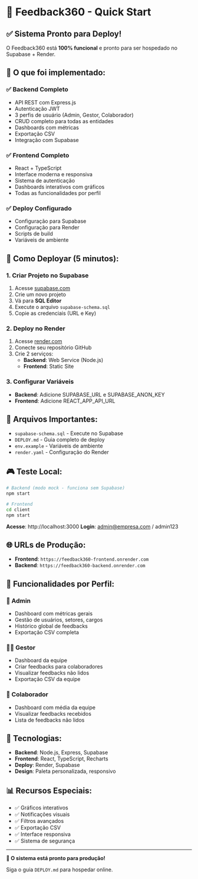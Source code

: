 # 🚀 Feedback360 - Quick Start

## ✅ Sistema Pronto para Deploy!

O Feedback360 está **100% funcional** e pronto para ser hospedado no Supabase + Render.

## 🎯 O que foi implementado:

### ✅ Backend Completo
- API REST com Express.js
- Autenticação JWT
- 3 perfis de usuário (Admin, Gestor, Colaborador)
- CRUD completo para todas as entidades
- Dashboards com métricas
- Exportação CSV
- Integração com Supabase

### ✅ Frontend Completo
- React + TypeScript
- Interface moderna e responsiva
- Sistema de autenticação
- Dashboards interativos com gráficos
- Todas as funcionalidades por perfil

### ✅ Deploy Configurado
- Configuração para Supabase
- Configuração para Render
- Scripts de build
- Variáveis de ambiente

## 🚀 Como Deployar (5 minutos):

### 1. **Criar Projeto no Supabase**
1. Acesse [supabase.com](https://supabase.com)
2. Crie um novo projeto
3. Vá para **SQL Editor**
4. Execute o arquivo `supabase-schema.sql`
5. Copie as credenciais (URL e Key)

### 2. **Deploy no Render**
1. Acesse [render.com](https://render.com)
2. Conecte seu repositório GitHub
3. Crie 2 serviços:
   - **Backend**: Web Service (Node.js)
   - **Frontend**: Static Site

### 3. **Configurar Variáveis**
- **Backend**: Adicione SUPABASE_URL e SUPABASE_ANON_KEY
- **Frontend**: Adicione REACT_APP_API_URL

## 📁 Arquivos Importantes:

- `supabase-schema.sql` - Execute no Supabase
- `DEPLOY.md` - Guia completo de deploy
- `env.example` - Variáveis de ambiente
- `render.yaml` - Configuração do Render

## 🎮 Teste Local:

```bash
# Backend (modo mock - funciona sem Supabase)
npm start

# Frontend
cd client
npm start
```

**Acesse**: http://localhost:3000
**Login**: admin@empresa.com / admin123

## 🌐 URLs de Produção:

- **Frontend**: `https://feedback360-frontend.onrender.com`
- **Backend**: `https://feedback360-backend.onrender.com`

## 🎯 Funcionalidades por Perfil:

### 👑 Admin
- Dashboard com métricas gerais
- Gestão de usuários, setores, cargos
- Histórico global de feedbacks
- Exportação CSV completa

### 👨‍💼 Gestor
- Dashboard da equipe
- Criar feedbacks para colaboradores
- Visualizar feedbacks não lidos
- Exportação CSV da equipe

### 👤 Colaborador
- Dashboard com média da equipe
- Visualizar feedbacks recebidos
- Lista de feedbacks não lidos

## 🔧 Tecnologias:

- **Backend**: Node.js, Express, Supabase
- **Frontend**: React, TypeScript, Recharts
- **Deploy**: Render, Supabase
- **Design**: Paleta personalizada, responsivo

## 📊 Recursos Especiais:

- ✅ Gráficos interativos
- ✅ Notificações visuais
- ✅ Filtros avançados
- ✅ Exportação CSV
- ✅ Interface responsiva
- ✅ Sistema de segurança

---

**🎉 O sistema está pronto para produção!**

Siga o guia `DEPLOY.md` para hospedar online.
